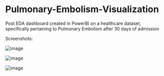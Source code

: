 # Pulmonary-Embolism-Visualization
Post EDA dashboard created in PowerBI on a healthcare dataset, specifically pertaining to Pulmonary Embolism after 30 days of admission

Screenshots:

![image](https://user-images.githubusercontent.com/79490285/177649489-0f8b175c-3e67-46d1-a573-f47efeb6efd7.png)


![image](https://user-images.githubusercontent.com/79490285/177649605-d2203049-9f51-4a91-8d9a-73ac2cf4d039.png)


![image](https://user-images.githubusercontent.com/79490285/177649691-ef7e2793-1ee2-425c-8671-c458bf740f42.png)



